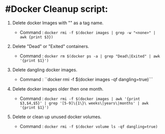 #Docker Cleanup script:
================================================================================

1. Delete docker Images with "<none>" as a tag name.
	- Command : ```docker rmi -f $(docker images | grep -w "<none>" | awk {print $3})```

2. Delete "Dead" or "Exited" containers.
	- Command : ```docker rm $(docker ps -a | grep "Dead\|Exited" | awk '{print $1}')```

3. Delete dangling docker images.
	- Command : ``docker rmi -f $(docker images -qf dangling=true)```

4. Delete docker images older then one month.
	- Command : ```docker rmi -f $(docker images | awk '{print $3,$4,$5}' | grep '[5-9]\{1\}\ weeks\|years\|months' | awk '{print $1}')```
	
5. Delete or clean up unused docker volumes. 
	- Command : ```docker rmi -f $(docker volume ls -qf dangling=true)```